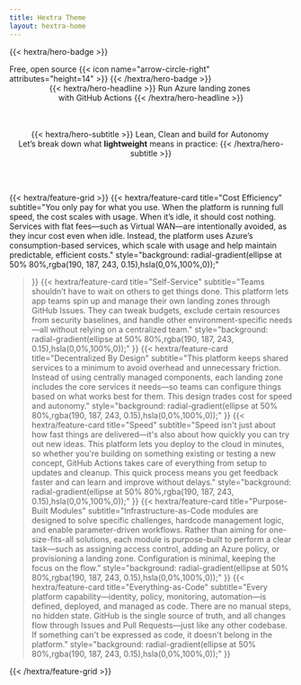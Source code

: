 ```yaml
---
title: Hextra Theme
layout: hextra-home
---
```


{{< hextra/hero-badge >}}
  <div class="hx:w-2 hx:h-2 hx:rounded-full hx:bg-primary-400"></div>
  <span>Free, open source</span>
  {{< icon name="arrow-circle-right" attributes="height=14" >}}
{{< /hextra/hero-badge >}}


<div style="margin: auto; text-align: center;">
<div class="hx:mt-6 hx:mb-6">
{{< hextra/hero-headline >}}
  Run Azure landing zones&nbsp;<br class="hx:sm:block hx:hidden" />with GitHub Actions
{{< /hextra/hero-headline >}}
</div>

  <div style="height: 3rem;"></div>


<div class="hx:mb-12">
{{< hextra/hero-subtitle >}}
  Lean, Clean and build for Autonomy&nbsp;<br class="hx:sm:block hx:hidden" />Let’s break down what  <strong>lightweight</strong> means in practice:
{{< /hextra/hero-subtitle >}}
</div>
</div>

  <div style="height: 3rem;"></div>

<div class="hx:mt-6"></div>

{{< hextra/feature-grid >}}
  {{< hextra/feature-card
    title="Cost Efficiency"
    subtitle="You only pay for what you use. When the platform is running full speed, the cost scales with usage. When it’s idle, it should cost nothing. Services with flat fees—such as Virtual WAN—are intentionally avoided, as they incur cost even when idle. Instead, the platform uses Azure’s consumption-based services, which scale with usage and help maintain predictable, efficient costs."
    style="background: radial-gradient(ellipse at 50% 80%,rgba(190, 187, 243, 0.15),hsla(0,0%,100%,0));"
  >}}
  {{< hextra/feature-card
    title="Self-Service"
    subtitle="Teams shouldn’t have to wait on others to get things done. This platform lets app teams spin up and manage their own landing zones through GitHub Issues. They can tweak budgets, exclude certain resources from security baselines, and handle other environment-specific needs—all without relying on a centralized team."
    style="background: radial-gradient(ellipse at 50% 80%,rgba(190, 187, 243, 0.15),hsla(0,0%,100%,0));"
  >}}
  {{< hextra/feature-card
    title="Decentralized By Design"
    subtitle="This platform keeps shared services to a minimum to avoid overhead and unnecessary friction. Instead of using centrally managed components, each landing zone includes the core services it needs—so teams can configure things based on what works best for them. This design trades cost for speed and autonomy."
    style="background: radial-gradient(ellipse at 50% 80%,rgba(190, 187, 243, 0.15),hsla(0,0%,100%,0));"
  >}}
  {{< hextra/feature-card
    title="Speed"
    subtitle="Speed isn't just about how fast things are delivered—it's also about how quickly you can try out new ideas. This platform lets you deploy to the cloud in minutes, so whether you're building on something existing or testing a new concept, GitHub Actions takes care of everything from setup to updates and cleanup. This quick process means you get feedback faster and can learn and improve without delays."
    style="background: radial-gradient(ellipse at 50% 80%,rgba(190, 187, 243, 0.15),hsla(0,0%,100%,0));"
  >}}
  {{< hextra/feature-card
    title="Purpose-Built Modules"
    subtitle="Infrastructure-as-Code modules are designed to solve specific challenges, hardcode management logic, and enable parameter-driven workflows. Rather than aiming for one-size-fits-all solutions, each module is purpose-built to perform a clear task—such as assigning access control, adding an Azure policy, or provisioning a landing zone. Configuration is minimal, keeping the focus on the flow."
    style="background: radial-gradient(ellipse at 50% 80%,rgba(190, 187, 243, 0.15),hsla(0,0%,100%,0));"
  >}}
  {{< hextra/feature-card
    title="Everything-as-Code"
    subtitle="Every platform capability—identity, policy, monitoring, automation—is defined, deployed, and managed as code. There are no manual steps, no hidden state. GitHub is the single source of truth, and all changes flow through Issues and Pull Requests—just like any other codebase. If something can't be expressed as code, it doesn't belong in the platform."
    style="background: radial-gradient(ellipse at 50% 80%,rgba(190, 187, 243, 0.15),hsla(0,0%,100%,0));"
  >}}
  
{{< /hextra/feature-grid >}}